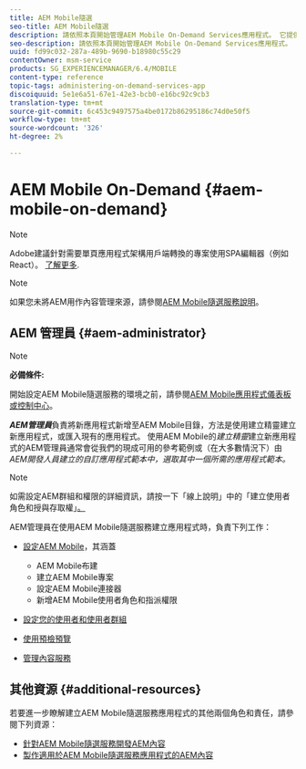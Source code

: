 ```yaml
---
title: AEM Mobile隨選
seo-title: AEM Mobile隨選
description: 請依照本頁開始管理AEM Mobile On-Demand Services應用程式。 它提供隨選服務AEM管理員的角色和責任概觀。
seo-description: 請依照本頁開始管理AEM Mobile On-Demand Services應用程式。 它提供隨選服務AEM管理員的角色和責任概觀。
uuid: fd99c032-287a-489b-9690-b18980c55c29
contentOwner: msm-service
products: SG_EXPERIENCEMANAGER/6.4/MOBILE
content-type: reference
topic-tags: administering-on-demand-services-app
discoiquuid: 5e1e6a51-67e1-42e3-bcb0-e16bc92c9cb3
translation-type: tm+mt
source-git-commit: 6c453c9497575a4be0172b86295186c74d0e50f5
workflow-type: tm+mt
source-wordcount: '326'
ht-degree: 2%

---
```



# AEM Mobile On-Demand {#aem-mobile-on-demand}

>[!NOTE]
>
>Adobe建議針對需要單頁應用程式架構用戶端轉換的專案使用SPA編輯器（例如React）。 [了解更多](/help/sites-developing/spa-overview.md).

>[!NOTE]
>
>如果您未將AEM用作內容管理來源，請參閱[AEM Mobile隨選服務說明](https://helpx.adobe.com/digital-publishing-solution/topics.html)。

## AEM 管理員 {#aem-administrator}

>[!NOTE]
>
>**必備條件:**
>
>開始設定AEM Mobile隨選服務的環境之前，請參閱[AEM Mobile應用程式儀表板或控制中心](/help/mobile/mobile-apps-ondemand-application-dashboard.md)。

***AEM管理員***&#x200B;負責將新應用程式新增至AEM Mobile目錄，方法是使用建立精靈建立新應用程式，或匯入現有的應用程式。 使用AEM Mobile的&#x200B;*建立精靈*&#x200B;建立新應用程式的AEM管理員通常會從我們的現成可用的參考範例或（在大多數情況下）由&#x200B;*AEM開發人員建立的自訂應用程式範本中，選取其中一個所需的應用程式範本。*

>[!NOTE]
>
>如需設定AEM群組和權限的詳細資訊，請按一下「線上說明」中的「建立使用者角色和授與存取權」[。](https://helpx.adobe.com/digital-publishing-solution/help/account-admin-dps.html)

AEM管理員在使用AEM Mobile隨選服務建立應用程式時，負責下列工作：

* [設定AEM Mobile](/help/mobile/aem-mobile-setup.md)，其涵蓋

   * AEM Mobile布建
   * 建立AEM Mobile專案
   * 設定AEM Mobile連接器
   * 新增AEM Mobile使用者角色和指派權限

* [設定您的使用者和使用者群組](/help/mobile/aem-mobile-configure-users.md)
* [使用預檢預覽](/help/mobile/aem-mobile-manage-ondemand-services.md)
* [管理內容服務](/help/mobile/developing-content-services.md)

## 其他資源 {#additional-resources}

若要進一步瞭解建立AEM Mobile隨選服務應用程式的其他兩個角色和責任，請參閱下列資源：

* [針對AEM Mobile隨選服務開發AEM內容](/help/mobile/aem-mobile-on-demand.md)
* [製作適用於AEM Mobile隨選服務應用程式的AEM內容](/help/mobile/mobile-apps-ondemand.md)
